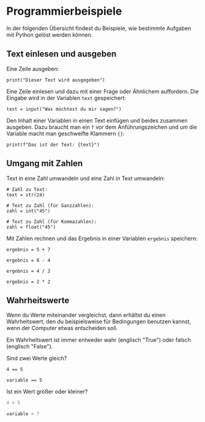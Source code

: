 # Programmierbeispiele

In der folgenden Übersicht findest du Beispiele, wie bestimmte Aufgaben mit Python gelöst werden können.

## Text einlesen und ausgeben

Eine Zeile ausgeben:
```
print("Dieser Text wird ausgegeben")
```

Eine Zeile einlesen und dazu mit einer Frage oder Ähnlichem auffordern. Die Eingabe wird in der Variablen `text` gespeichert:
```
text = input("Was möchtest du mir sagen?")
```

Den Inhalt einer Variablen in einen Text einfügen und beides zusammen ausgeben. Dazu braucht man ein `f` vor dem
Anführungszeichen und um die Variable macht man geschweifte Klammern `{}`:
```
print(f"Das ist der Text: {text}")
```

## Umgang mit Zahlen
Text in eine Zahl umwandeln und eine Zahl in Text umwandeln:
```
# Zahl zu Text:
text = str(24)

# Text zu Zahl (für Ganzzahlen):
zahl = int("45")

# Text zu Zahl (für Kommazahlen):
zahl = float("45")
```

Mit Zahlen rechnen und das Ergebnis in einer Variablen `ergebnis` speichern:
```
ergebnis = 5 + 7

ergebnis = 8 - 4

ergebnis = 4 / 2

ergebnis = 2 * 2
```

## Wahrheitswerte

Wenn du Werte miteinander vergleichst, dann erhältst du einen Wahrheitswert, den du beispielsweise für Bedingungen
benutzen kannst, wenn der Computer etwas entscheiden soll.

Ein Wahrheitswert ist immer entweder wahr (englisch "True") oder falsch (englisch "False").

Sind zwei Werte gleich?
```
4 == 5

variable == 5
```

Ist ein Wert größer oder kleiner?
```python
4 > 5

variable < 7
```